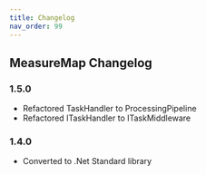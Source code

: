```yaml
---
title: Changelog
nav_order: 99
---
```


## MeasureMap Changelog
### 1.5.0
- Refactored TaskHandler to ProcessingPipeline
- Refactored ITaskHandler to ITaskMiddleware

### 1.4.0
- Converted to .Net Standard library